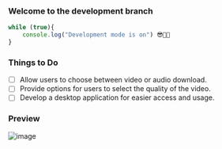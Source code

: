 

### Welcome to the development branch

```javascript
while (true){
    console.log("Development mode is on") 😎👨‍💻
}
```
### Things to Do

- [ ] Allow users to choose between video or audio download.
- [ ] Provide options for users to select the quality of the video.
- [ ] Develop a desktop application for easier access and usage.

### Preview
![image](https://github.com/DevKaliper/YT_Download/assets/122651755/e3fe3850-9e33-4fdb-9ba6-2307af014599)


